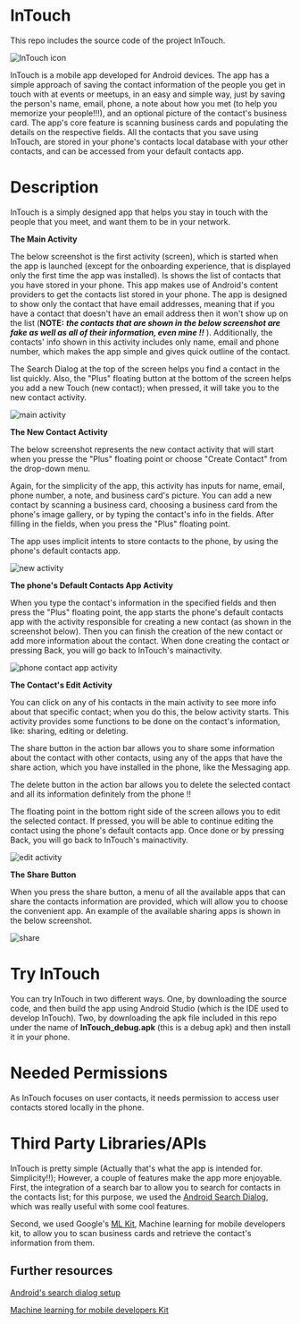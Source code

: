# InTouch
This repo includes the source code of the project InTouch.

![InTouch icon](GetInTouch_icon.png)

InTouch is a mobile app developed for Android devices. The app has a simple approach of saving the contact information of the people you get in touch with at events or meetups, in an easy and simple way, just by saving the person's name, email, phone, a note about how you met (to help you memorize your people!!!), and an optional picture of the contact's business card. The app's core feature is scanning business cards and populating the details on the respective fields.
All the contacts that you save using InTouch, are stored in your phone's contacts local database with your other contacts, and can be accessed from your default contacts app.

# Description

InTouch is a simply designed app that helps you stay in touch with the people that you meet, and want them to be in your network.

__The Main Activity__

The below screenshot is the first activity (screen), which is started when the app is launched (except for the onboarding experience, that is displayed only the first time the app was installed). Is shows the list of contacts that you have stored in your phone. This app makes use of Android's content providers to get the contacts list stored in your phone. The app is designed to show only the contact that have email addresses, meaning that if you have a contact that doesn't have an email address then it won't show up on the list (**NOTE:** _**the contacts that are shown in the below screenshot are fake as well as all of their information, even mine !!**_ ). 
Additionally, the contacts' info shown in this activity includes only name, email and phone number, which makes the app simple and gives quick outline of the contact.

The Search Dialog at the top of the screen helps you find a contact in the list quickly. Also, the "Plus" floating button at the bottom of the screen helps you add a new Touch (new contact); when pressed, it will take you to the new contact activity.

![main activity](Screenshot_mainactivity.png)

__The New Contact Activity__

The below screenshot represents the new contact activity that will start when you presse the "Plus" floating point or choose "Create Contact" from the drop-down menu.

Again, for the simplicity of the app, this activity has inputs for name, email, phone number, a note, and business card's picture. You can add a new contact by scanning a business card, choosing a business card from the phone's image gallery, or by typing the contact's info in the fields. After filling in the fields, when you press the "Plus" floating point. 

The app uses implicit intents to store contacts to the phone, by using the phone's default contacts app.

![new activity](Screenshot_newTouch.png)

__The phone's Default Contacts App Activity__

When you type the contact's information in the specified fields and then press the "Plus" floating point, the app starts the phone's default contacts app with the activity responsible for creating a new contact (as shown in the screenshot below). Then you can finish the creation of the new contact or add more information about the contact. When done creating the contact or pressing Back, you will go back to InTouch's mainactivity.

![phone contact app activity](Screenshot_phoneContactApp.png)

__The Contact's Edit Activity__

You can click on any of his contacts in the main activity to see more info about that specific contact; when you do this, the below activity starts. This activity provides some functions to be done on the contact's information, like: sharing, editing or deleting.

The share button in the action bar allows you to share some information about the contact with other contacts, using any of the apps that have the share action, which you have installed in the phone, like the Messaging app.

The delete button in the action bar allows you to delete the selected contact and all its information definitely  from the phone !!

The floating point in the bottom right side of the screen allows you to edit the selected contact. If pressed, you will be able to continue editing the contact using the phone's default contacts app. Once done or by pressing Back, you will go back to InTouch's mainactivity.

![edit activity](Screenshot_editTouch.png)

__The Share Button__

When you press the share button, a menu of all the available apps that can share the contacts information are provided, which will allow you to choose the convenient app. An example of the available sharing apps is shown in the below screenshot.

![share](Screenshot_shareTouch.png)

# Try InTouch

You can try InTouch in two different ways. One, by downloading the source code, and then build the app using Android Studio (which is the IDE used to develop InTouch). Two, by downloading the apk file included in this repo under the name of __InTouch_debug.apk__ (this is a debug apk) and then install it in your phone.

# Needed Permissions

As InTouch focuses on user contacts, it needs permission to access user contacts stored locally in the phone.

# Third Party Libraries/APIs

InTouch is pretty simple (Actually that's what the app is intended for. Simplicity!!); However, a couple of features make the app more enjoyable. First, the integration of a search bar to allow you to search for contacts in the contacts list; for this purpose, we used the [Android Search Dialog][1], which was really useful with some cool features.

Second, we used Google's [ML Kit][2], Machine learning for mobile developers kit, to allow you to scan business cards and retrieve the contact's information from them.

## Further resources

[Android's search dialog setup][1]

[Machine learning for mobile developers Kit][2]


[1]: https://developer.android.com/guide/topics/search/search-dialog.html "Title"
[2]: https://firebase.google.com/docs/ml-kit/android/recognize-text "Title"
